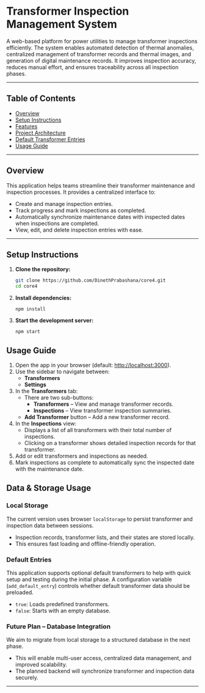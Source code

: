 

# Transformer Inspection Management System

A web-based platform for power utilities to manage transformer inspections efficiently. The system enables automated detection of thermal anomalies, centralized management of transformer records and thermal images, and generation of digital maintenance records. It improves inspection accuracy, reduces manual effort, and ensures traceability across all inspection phases.

---

## Table of Contents
- [Overview](#overview)
- [Setup Instructions](#setup-instructions)
- [Features](#features)
- [Project Architecture](#project-architecture)
- [Default Transformer Entries](#default-transformer-entries)
- [Usage Guide](#usage-guide)

---

## Overview

This application helps teams streamline their transformer maintenance and inspection processes. It provides a centralized interface to:
- Create and manage inspection entries.
- Track progress and mark inspections as completed.
- Automatically synchronize maintenance dates with inspected dates when inspections are completed.
- View, edit, and delete inspection entries with ease.

---

## Setup Instructions

1. **Clone the repository:**
   ```bash
   git clone https://github.com/DinethPrabashana/core4.git
   cd core4

2. **Install dependencies:**

   `npm install`

3. **Start the development server:**

   `npm start`



## Usage Guide

1. Open the app in your browser (default: [http://localhost:3000](http://localhost:3000)).
2. Use the sidebar to navigate between:
   - **Transformers**
   - **Settings**
3. In the **Transformers** tab:
   - There are two sub-buttons:
     - **Transformers** – View and manage transformer records.
     - **Inspections** – View transformer inspection summaries.
   - **Add Transformer** button – Add a new transformer record.
4. In the **Inspections** view:
   - Displays a list of all transformers with their total number of inspections.
   - Clicking on a transformer shows detailed inspection records for that transformer.
5. Add or edit transformers and inspections as needed.
6. Mark inspections as complete to automatically sync the inspected date with the maintenance date.




## Data & Storage Usage

### Local Storage
The current version uses browser `localStorage` to persist transformer and inspection data between sessions.

- Inspection records, transformer lists, and their states are stored locally.
- This ensures fast loading and offline-friendly operation.

### Default Entries
This application supports optional default transformers to help with quick setup and testing during the initial phase. A configuration variable (`add_default_entry`) controls whether default transformer data should be preloaded.

- `true`: Loads predefined transformers.
- `false`: Starts with an empty database.

### Future Plan – Database Integration
We aim to migrate from local storage to a structured database in the next phase.

- This will enable multi-user access, centralized data management, and improved scalability.
- The planned backend will synchronize transformer and inspection data securely.

---






